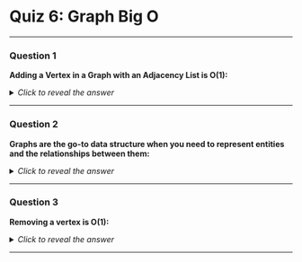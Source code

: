 # Quiz 6: Graph Big O

---

### Question 1
**Adding a Vertex in a Graph with an Adjacency List is O(1):**

<details>
<summary><em>Click to reveal the answer</em></summary>

✅ **True**

**Explanation:**  
Adding a new vertex only involves inserting a key into a HashMap with an empty ArrayList.  
Both operations are **constant time**, so the overall time complexity is **O(1)**.

</details>

---

### Question 2
**Graphs are the go-to data structure when you need to represent entities and the relationships between them:**

<details>
<summary><em>Click to reveal the answer</em></summary>

✅ **True**

**Explanation:**  
Graphs are perfect for modeling **connections** between objects (like cities, friends, computers, etc.).  
They naturally represent **entities** (as vertices) and **relationships** (as edges).

</details>

---

### Question 3
**Removing a vertex is O(1):**

<details>
<summary><em>Click to reveal the answer</em></summary>

❌ **False**

**Explanation:**  
Removing a vertex requires **deleting all edges** connected to it,  
which takes **O(V + E)** time in the worst case, not constant **O(1)**.

</details>

---
